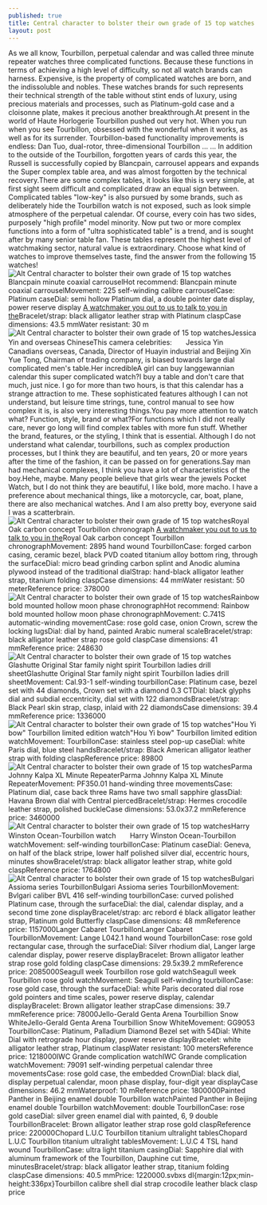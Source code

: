 ```yaml
---
published: true
title: Central character to bolster their own grade of 15 top watches
layout: post
---
```

As we all know, Tourbillon, perpetual calendar and was called three minute repeater watches three complicated functions. Because these functions in terms of achieving a high level of difficulty, so not all watch brands can harness. Expensive, is the property of complicated watches are born, and the indissoluble and nobles. These watches brands for such represents their technical strength of the table without stint ends of luxury, using precious materials and processes, such as Platinum-gold case and a cloisonne plate, makes it precious another breakthrough.At present in the world of Haute Horlogerie Tourbillon pushed out very hot. When you run when you see Tourbillon, obsessed with the wonderful when it works, as well as for its surrender. Tourbillon-based functionality improvements is endless: Dan Tuo, dual-rotor, three-dimensional Tourbillon ... ... In addition to the outside of the Tourbillon, forgotten years of cards this year, the Russell is successfully copied by Blancpain, carrousel appears and expands the Super complex table area, and was almost forgotten by the technical recovery.There are some complex tables, it looks like this is very simple, at first sight seem difficult and complicated draw an equal sign between. Complicated tables \"low-key\" is also pursued by some brands, such as deliberately hide the Tourbillon watch is not exposed, such as look simple atmosphere of the perpetual calendar. Of course, every coin has two sides, purposely \"high profile\" model minority. Now put two or more complex functions into a form of \"ultra sophisticated table\" is a trend, and is sought after by many senior table fan. These tables represent the highest level of watchmaking sector, natural value is extraordinary. Choose what kind of watches to improve themselves taste, find the answer from the following 15 watches!![Alt Central character to bolster their own grade of 15 top watches](https://c2.staticflickr.com/6/5820/30159854270_8a15cdd793.jpg)Blancpain minute coaxial carrouselHot recommend: Blancpain minute coaxial carrouselMovement: 225 self-winding calibre carrouselCase: Platinum caseDial: semi hollow Platinum dial, a double pointer date display, power reserve display [A watchmaker you out to us to talk to you in the](http://www.mkfans.com/2016/08/02/a-watchmaker-you-out-to-us-to-talk-to-you-in-the-eyes-of-the-star-trek/)Bracelet/strap: black alligator leather strap with Platinum claspCase dimensions: 43.5 mmWater resistant: 30 m![Alt Central character to bolster their own grade of 15 top watches](https://c2.staticflickr.com/6/5684/30457840155_4485025cf9.jpg)Jessica Yin and overseas ChineseThis camera celebrities:　　Jessica Yin Canadians overseas, Canada, Director of Huayin industrial and Beijing Xin Yue Tong, Chairman of trading company, is biased towards large dial complicated men\'s table.Her incredibleA girl can buy langgewannian calendar this super complicated watch?I buy a table and don\'t care that much, just nice. I go for more than two hours, is that this calendar has a strange attraction to me. These sophisticated features although I can not understand, but leisure time strings, tune, control manual to see how complex it is, is also very interesting things.You pay more attention to watch what? Function, style, brand or what?For functions which I did not really care, never go long will find complex tables with more fun stuff. Whether the brand, features, or the styling, I think that is essential. Although I do not understand what calendar, tourbillons, such as complex production processes, but I think they are beautiful, and ten years, 20 or more years after the time of the fashion, it can be passed on for generations.Say man had mechanical complexes, I think you have a lot of characteristics of the boy.Hehe, maybe. Many people believe that girls wear the jewels Pocket Watch, but I do not think they are beautiful, I like bold, more macho. I have a preference about mechanical things, like a motorcycle, car, boat, plane, there are also mechanical watches. And I am also pretty boy, everyone said I was a scatterbrain.![Alt Central character to bolster their own grade of 15 top watches](https://c2.staticflickr.com/6/5611/30421138936_a7a100c4f0.jpg)Royal Oak carbon concept Tourbillon chronograph [A watchmaker you out to us to talk to you in the](http://www.mkfans.com/2016/08/02/a-watchmaker-you-out-to-us-to-talk-to-you-in-the-eyes-of-the-star-trek/)Royal Oak carbon concept Tourbillon chronographMovement: 2895 hand wound TourbillonCase: forged carbon casing, ceramic bezel, black PVD coated titanium alloy bottom ring, through the surfaceDial: micro bead grinding carbon splint and Anodic alumina plywood instead of the traditional dialStrap: hand-black alligator leather strap, titanium folding claspCase dimensions: 44 mmWater resistant: 50 meterReference price: 378000![Alt Central character to bolster their own grade of 15 top watches](https://c1.staticflickr.com/9/8571/30457852575_da7e860f9f.jpg)Rainbow bold mounted hollow moon phase chronographHot recommend: Rainbow bold mounted hollow moon phase chronographMovement: C.741S automatic-winding movementCase: rose gold case, onion Crown, screw the locking lugsDial: dial by hand, painted Arabic numeral scaleBracelet/strap: black alligator leather strap rose gold claspCase dimensions: 41 mmReference price: 248630![Alt Central character to bolster their own grade of 15 top watches](https://c2.staticflickr.com/6/5533/30371030651_d6725c8468.jpg)Glashutte Original Star family night spirit Tourbillon ladies drill sheetGlashutte Original Star family night spirit Tourbillon ladies drill sheetMovement: Cal.93-1 self-winding tourbillonCase: Platinum case, bezel set with 44 diamonds, Crown set with a diamond 0.3 CTDial: black glyphs dial and subdial eccentricity, dial set with 122 diamondsBracelet/strap: Black Pearl skin strap, clasp, inlaid with 22 diamondsCase dimensions: 39.4 mmReference price: 1336000![Alt Central character to bolster their own grade of 15 top watches](https://c2.staticflickr.com/6/5724/29827040484_033da2c921.jpg)\"Hou Yi bow\" Tourbillon limited edition watch\"Hou Yi bow\" Tourbillon limited edition watchMovement: TourbillonCase: stainless steel pop-up caseDial: white Paris dial, blue steel handsBracelet/strap: Black American alligator leather strap with folding claspReference price: 89800![Alt Central character to bolster their own grade of 15 top watches](https://c1.staticflickr.com/9/8623/29825165843_78d6116a17.jpg)Parma Johnny Kalpa XL Minute RepeaterParma Johnny Kalpa XL Minute RepeaterMovement: PF350.01 hand-winding three movementsCase: Platinum dial, case back three Rams have two small sapphire glassDial: Havana Brown dial with Central piercedBracelet/strap: Hermes crocodile leather strap, polished buckleCase dimensions: 53.0x37.2 mmReference price: 3460000![Alt Central character to bolster their own grade of 15 top watches](https://c2.staticflickr.com/6/5800/30421163026_65a9d844f7.jpg)Harry Winston Ocean-Tourbillon watch　　Harry Winston Ocean-Tourbillon watchMovement: self-winding tourbillonCase: Platinum caseDial: Geneva, on half of the black stripe, lower half polished silver dial, eccentric hours, minutes showBracelet/strap: black alligator leather strap, white gold claspReference price: 1764800![Alt Central character to bolster their own grade of 15 top watches](https://c2.staticflickr.com/6/5831/30340838352_b5b4ae163d.jpg)Bulgari Assioma series TourbillonBulgari Assioma series TourbillonMovement: Bvlgari caliber BVL 416 self-winding tourbillonCase: curved polished Platinum case, through the surfaceDial: the dial, calendar display, and a second time zone displayBracelet/strap: arc rebord é black alligator leather strap, Platinum gold Butterfly claspCase dimensions: 48 mmReference price: 1157000Langer Cabaret TourbillonLanger Cabaret TourbillonMovement: Lange L042.1 hand wound TourbillonCase: rose gold rectangular case, through the surfaceDial: Silver rhodium dial, Langer large calendar display, power reserve displayBracelet: Brown alligator leather strap rose gold folding claspCase dimensions: 29.5x39.2 mmReference price: 2085000Seagull week Tourbillon rose gold watchSeagull week Tourbillon rose gold watchMovement: Seagull self-winding tourbillonCase: rose gold case, through the surfaceDial: white Paris decorated dial rose gold pointers and time scales, power reserve display, calendar displayBracelet: Brown alligator leather strapCase dimensions: 39.7 mmReference price: 78000Jello-Gerald Genta Arena Tourbillion Snow WhiteJello-Gerald Genta Arena Tourbillion Snow WhiteMovement: GG9053 TourbillonCase: Platinum, Palladium Diamond Bezel set with 54Dial: White Dial with retrograde hour display, power reserve displayBracelet: white alligator leather strap, Platinum claspWater resistant: 100 metersReference price: 1218000IWC Grande complication watchIWC Grande complication watchMovement: 79091 self-winding perpetual calendar three movementsCase: rose gold case, the embedded CrownDial: black dial, display perpetual calendar, moon phase display, four-digit year displayCase dimensions: 46.2 mmWaterproof: 10 mReference price: 1800000Painted Panther in Beijing enamel double Tourbillon watchPainted Panther in Beijing enamel double Tourbillon watchMovement: double TourbillonCase: rose gold caseDial: silver green enamel dial with painted, 6, 9 double TourbillonBracelet: Brown alligator leather strap rose gold claspReference price: 220000Chopard L.U.C Tourbillon titanium ultralight tablesChopard L.U.C Tourbillon titanium ultralight tablesMovement: L.U.C 4 TSL hand wound TourbillonCase: ultra light titanium casingDial: Sapphire dial with aluminum framework of the Tourbillon, Dauphine cut time, minutesBracelet/strap: black alligator leather strap, titanium folding claspCase dimensions: 40.5 mmPrice: 1220000.svbxs dl{margin:12px;min-height:336px}Tourbillon calibre shell dial strap crocodile leather black clasp price